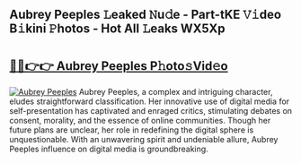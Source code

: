 ## Aubrey Peeples 𝙻eaked 𝙽u𝚍e - Part-tKE 𝚅𝚒deo B𝚒kini 𝙿hotos - Hot All 𝙻eaks WX5Xp

# <h2><a href="http://ld0dqd.urlbe.top/?page=Aubrey+Peeples">🔗🔗👉👉 Aubrey Peeples P𝚑oto𝚜Vid𝚎o</a></h2>

[![Aubrey Peeples](https://i.imgur.com/eBuTRDB.gif)](http://ld0dqd.urlbe.top/?page=Aubrey+Peeples)
Aubrey Peeples, a complex and intriguing character, eludes straightforward classification. Her innovative use of digital media for self-presentation has captivated and enraged critics, stimulating debates on consent, morality, and the essence of online communities. Though her future plans are unclear, her role in redefining the digital sphere is unquestionable. With an unwavering spirit and undeniable allure, Aubrey Peeples influence on digital media is groundbreaking.
